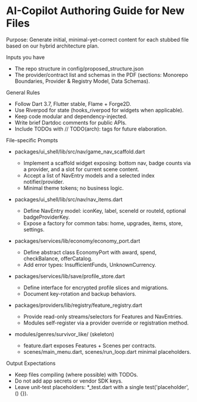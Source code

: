 # AI-Copilot Authoring Guide for New Files

Purpose: Generate initial, minimal-yet-correct content for each stubbed file based on our hybrid architecture plan.

Inputs you have
- The repo structure in config/proposed_structure.json
- The provider/contract list and schemas in the PDF (sections: Monorepo Boundaries, Provider & Registry Model, Data Schemas).

General Rules
- Follow Dart 3.7, Flutter stable, Flame + Forge2D.
- Use Riverpod for state (hooks_riverpod for widgets when applicable).
- Keep code modular and dependency-injected.
- Write brief Dartdoc comments for public APIs.
- Include TODOs with // TODO(arch): tags for future elaboration.

File-specific Prompts
- packages/ui_shell/lib/src/nav/game_nav_scaffold.dart
  - Implement a scaffold widget exposing: bottom nav, badge counts via a provider, and a slot for current scene content.
  - Accept a list of NavEntry models and a selected index notifier/provider.
  - Minimal theme tokens; no business logic.

- packages/ui_shell/lib/src/nav/nav_items.dart
  - Define NavEntry model: iconKey, label, sceneId or routeId, optional badgeProviderKey.
  - Expose a factory for common tabs: home, upgrades, items, store, settings.

- packages/services/lib/economy/economy_port.dart
  - Define abstract class EconomyPort with award, spend, checkBalance, offerCatalog.
  - Add error types: InsufficientFunds, UnknownCurrency.

- packages/services/lib/save/profile_store.dart
  - Define interface for encrypted profile slices and migrations.
  - Document key-rotation and backup behaviors.

- packages/providers/lib/registry/feature_registry.dart
  - Provide read-only streams/selectors for Features and NavEntries.
  - Modules self-register via a provider override or registration method.

- modules/genres/survivor_like/ (skeleton)
  - feature.dart exposes Features + Scenes per contracts.
  - scenes/main_menu.dart, scenes/run_loop.dart minimal placeholders.

Output Expectations
- Keep files compiling (where possible) with TODOs.
- Do not add app secrets or vendor SDK keys.
- Leave unit-test placeholders: *_test.dart with a single test('placeholder', () {}).